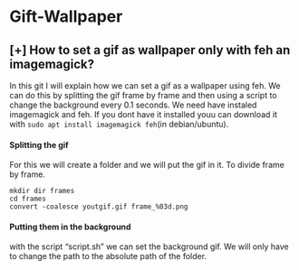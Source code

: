 # Gift-Wallpaper
## [+] How to set a gif as wallpaper only with feh an imagemagick?

In this git I will explain how we can set a gif as a wallpaper using feh. We can do this by splitting the gif frame by frame and then using a script to change the background every 0.1 seconds.
We need have instaled imagemagick and feh. If you dont have it installed youu can download it with ```sudo apt install imagemagick feh```(in debian/ubuntu).

#### Splitting the gif
For this we will create a folder and we will put the gif in it. To divide frame by frame.
```
mkdir dir frames
cd frames 
convert -coalesce youtgif.gif frame_%03d.png
```

#### Putting them in the background
with the script “script.sh” we can set the background gif. We will only have to change the path to the absolute path of the folder. 


